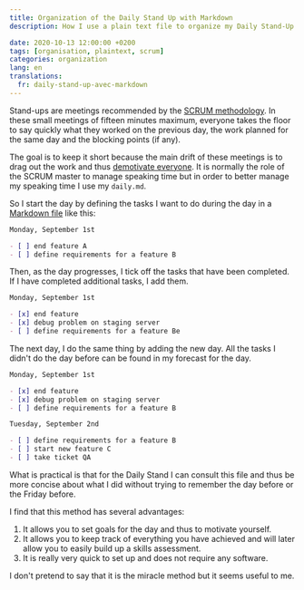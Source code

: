 ```yaml
---
title: Organization of the Daily Stand Up with Markdown
description: How I use a plain text file to organize my Daily Stand-Up

date: 2020-10-13 12:00:00 +0200
tags: [organisation, plaintext, scrum]
categories: organization
lang: en
translations:
  fr: daily-stand-up-avec-markdown
---
```


Stand-ups are meetings recommended by the [SCRUM methodology](https://en.wikipedia.org/wiki/Stand-up_meeting). In these small meetings of fifteen minutes maximum, everyone takes the floor to say quickly what they worked on the previous day, the work planned for the same day and the blocking points (if any).

The goal is to keep it short because the main drift of these meetings is to drag out the work and thus [demotivate everyone](https://www.usehaystack.io/blog/we-cancelled-standups-and-let-the-team-build-heres-what-happened). It is normally the role of the SCRUM master to manage speaking time but in order to better manage my speaking time I use my `daily.md`.

So I start the day by defining the tasks I want to do during the day in a [Markdown file](https://commonmark.org/) like this:

```markdown
Monday, September 1st

- [ ] end feature A
- [ ] define requirements for a feature B
```

Then, as the day progresses, I tick off the tasks that have been completed. If I have completed additional tasks, I add them.

```markdown
Monday, September 1st

- [x] end feature
- [x] debug problem on staging server
- [ ] define requirements for a feature Be
```

The next day, I do the same thing by adding the new day. All the tasks I didn't do the day before can be found in my forecast for the day.

```markdown
Monday, September 1st

- [x] end feature
- [x] debug problem on staging server
- [ ] define requirements for a feature B

Tuesday, September 2nd

- [ ] define requirements for a feature B
- [ ] start new feature C
- [ ] take ticket QA
```

What is practical is that for the Daily Stand I can consult this file and thus be more concise about what I did without trying to remember the day before or the Friday before.

I find that this method has several advantages:

1. It allows you to set goals for the day and thus to motivate yourself.
2. It allows you to keep track of everything you have achieved and will later allow you to easily build up a skills assessment.
3. It is really very quick to set up and does not require any software.

I don't pretend to say that it is the miracle method but it seems useful to me.
